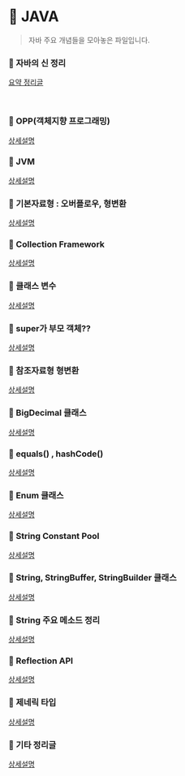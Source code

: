 # :pushpin: JAVA
> 자바 주요 개념들을 모아놓은 파일입니다.

### :pushpin: 자바의 신 정리
[요약 정리글](https://github.com/kimcno3/godofjava)

<br>

### :pushpin: OPP(객체지향 프로그래밍)
[상세설명](https://github.com/kimcno3/TIL/blob/main/programming_language/java/java_opp.md)
### :pushpin: JVM
[상세설명](https://github.com/kimcno3/TIL/blob/main/programming_language/java/java_jvm.md)
### :pushpin: 기본자료형 : 오버플로우, 형변환
[상세설명](https://github.com/kimcno3/TIL/blob/main/programming_language/java/java_overflow.md)
### :pushpin: Collection Framework
[상세설명](https://github.com/kimcno3/TIL/blob/main/programming_language/java/java_collection.md)
### :pushpin: 클래스 변수
[상세설명](https://github.com/kimcno3/TIL/blob/main/programming_language/java/java_class_variable.md)
### :pushpin: super가 부모 객체??
[상세설명](https://github.com/kimcno3/TIL/blob/main/programming_language/java/java_super.md)
### :pushpin: 참조자료형 형변환
[상세설명](https://github.com/kimcno3/TIL/blob/main/programming_language/java/java_reference_casting.md)
### :pushpin: BigDecimal 클래스
[상세설명](https://github.com/kimcno3/TIL/blob/main/programming_language/java/java_bigdecimal.md)
### :pushpin: equals() , hashCode()
[상세설명](https://github.com/kimcno3/TIL/blob/main/programming_language/java/java_equals_and_hashcode.md)
### :pushpin: Enum 클래스
[상세설명](https://github.com/kimcno3/TIL/blob/main/programming_language/java/java_enum.md)
### :pushpin: String Constant Pool
[상세설명](https://github.com/kimcno3/TIL/blob/main/programming_language/java/java_constant_pool.md)
### :pushpin: String, StringBuffer, StringBuilder 클래스
[상세설명](https://github.com/kimcno3/TIL/blob/main/programming_language/java/java_stringbuffer_stringbuilder.md)
### :pushpin: String 주요 메소드 정리
[상세설명](https://github.com/kimcno3/TIL/blob/main/programming_language/java/java_string_method.md)
### :pushpin: Reflection API
[상세설명](https://github.com/kimcno3/TIL/blob/main/programming_language/java/java_reflection.md)
### :pushpin: 제네릭 타입
[상세설명](https://github.com/kimcno3/TIL/blob/main/programming_language/java/java_generic.md)
### :pushpin: 기타 정리글
[상세설명](https://github.com/kimcno3/TIL/blob/main/programming_language/java/java_etc.md)
